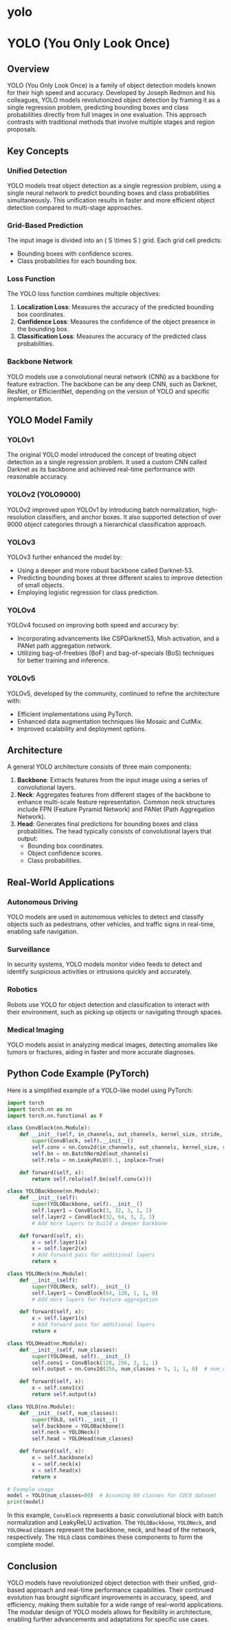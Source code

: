 # yolo

# YOLO (You Only Look Once)

## Overview

YOLO (You Only Look Once) is a family of object detection models known for their high speed and accuracy. Developed by Joseph Redmon and his colleagues, YOLO models revolutionized object detection by framing it as a single regression problem, predicting bounding boxes and class probabilities directly from full images in one evaluation. This approach contrasts with traditional methods that involve multiple stages and region proposals.

## Key Concepts

### Unified Detection

YOLO models treat object detection as a single regression problem, using a single neural network to predict bounding boxes and class probabilities simultaneously. This unification results in faster and more efficient object detection compared to multi-stage approaches.

### Grid-Based Prediction

The input image is divided into an \( S \times S \) grid. Each grid cell predicts:
- Bounding boxes with confidence scores.
- Class probabilities for each bounding box.

### Loss Function

The YOLO loss function combines multiple objectives:
1. **Localization Loss**: Measures the accuracy of the predicted bounding box coordinates.
2. **Confidence Loss**: Measures the confidence of the object presence in the bounding box.
3. **Classification Loss**: Measures the accuracy of the predicted class probabilities.

### Backbone Network

YOLO models use a convolutional neural network (CNN) as a backbone for feature extraction. The backbone can be any deep CNN, such as Darknet, ResNet, or EfficientNet, depending on the version of YOLO and specific implementation.

## YOLO Model Family

### YOLOv1

The original YOLO model introduced the concept of treating object detection as a single regression problem. It used a custom CNN called Darknet as its backbone and achieved real-time performance with reasonable accuracy.

### YOLOv2 (YOLO9000)

YOLOv2 improved upon YOLOv1 by introducing batch normalization, high-resolution classifiers, and anchor boxes. It also supported detection of over 9000 object categories through a hierarchical classification approach.

### YOLOv3

YOLOv3 further enhanced the model by:
- Using a deeper and more robust backbone called Darknet-53.
- Predicting bounding boxes at three different scales to improve detection of small objects.
- Employing logistic regression for class prediction.

### YOLOv4

YOLOv4 focused on improving both speed and accuracy by:
- Incorporating advancements like CSPDarknet53, Mish activation, and a PANet path aggregation network.
- Utilizing bag-of-freebies (BoF) and bag-of-specials (BoS) techniques for better training and inference.

### YOLOv5

YOLOv5, developed by the community, continued to refine the architecture with:
- Efficient implementations using PyTorch.
- Enhanced data augmentation techniques like Mosaic and CutMix.
- Improved scalability and deployment options.

## Architecture

A general YOLO architecture consists of three main components:

1. **Backbone**: Extracts features from the input image using a series of convolutional layers.
2. **Neck**: Aggregates features from different stages of the backbone to enhance multi-scale feature representation. Common neck structures include FPN (Feature Pyramid Network) and PANet (Path Aggregation Network).
3. **Head**: Generates final predictions for bounding boxes and class probabilities. The head typically consists of convolutional layers that output:
   - Bounding box coordinates.
   - Object confidence scores.
   - Class probabilities.

## Real-World Applications

### Autonomous Driving

YOLO models are used in autonomous vehicles to detect and classify objects such as pedestrians, other vehicles, and traffic signs in real-time, enabling safe navigation.

### Surveillance

In security systems, YOLO models monitor video feeds to detect and identify suspicious activities or intrusions quickly and accurately.

### Robotics

Robots use YOLO for object detection and classification to interact with their environment, such as picking up objects or navigating through spaces.

### Medical Imaging

YOLO models assist in analyzing medical images, detecting anomalies like tumors or fractures, aiding in faster and more accurate diagnoses.

## Python Code Example (PyTorch)

Here is a simplified example of a YOLO-like model using PyTorch:

```python
import torch
import torch.nn as nn
import torch.nn.functional as F

class ConvBlock(nn.Module):
    def __init__(self, in_channels, out_channels, kernel_size, stride, padding):
        super(ConvBlock, self).__init__()
        self.conv = nn.Conv2d(in_channels, out_channels, kernel_size, stride, padding, bias=False)
        self.bn = nn.BatchNorm2d(out_channels)
        self.relu = nn.LeakyReLU(0.1, inplace=True)

    def forward(self, x):
        return self.relu(self.bn(self.conv(x)))

class YOLOBackbone(nn.Module):
    def __init__(self):
        super(YOLOBackbone, self).__init__()
        self.layer1 = ConvBlock(3, 32, 3, 1, 1)
        self.layer2 = ConvBlock(32, 64, 3, 2, 1)
        # Add more layers to build a deeper backbone

    def forward(self, x):
        x = self.layer1(x)
        x = self.layer2(x)
        # Add forward pass for additional layers
        return x

class YOLONeck(nn.Module):
    def __init__(self):
        super(YOLONeck, self).__init__()
        self.layer1 = ConvBlock(64, 128, 1, 1, 0)
        # Add more layers for feature aggregation

    def forward(self, x):
        x = self.layer1(x)
        # Add forward pass for additional layers
        return x

class YOLOHead(nn.Module):
    def __init__(self, num_classes):
        super(YOLOHead, self).__init__()
        self.conv1 = ConvBlock(128, 256, 3, 1, 1)
        self.output = nn.Conv2d(256, num_classes + 5, 1, 1, 0)  # num_classes + 4 bbox coords + 1 object score

    def forward(self, x):
        x = self.conv1(x)
        return self.output(x)

class YOLO(nn.Module):
    def __init__(self, num_classes):
        super(YOLO, self).__init__()
        self.backbone = YOLOBackbone()
        self.neck = YOLONeck()
        self.head = YOLOHead(num_classes)

    def forward(self, x):
        x = self.backbone(x)
        x = self.neck(x)
        x = self.head(x)
        return x

# Example usage
model = YOLO(num_classes=80)  # Assuming 80 classes for COCO dataset
print(model)
```

In this example, `ConvBlock` represents a basic convolutional block with batch normalization and LeakyReLU activation. The `YOLOBackbone`, `YOLONeck`, and `YOLOHead` classes represent the backbone, neck, and head of the network, respectively. The `YOLO` class combines these components to form the complete model.

## Conclusion

YOLO models have revolutionized object detection with their unified, grid-based approach and real-time performance capabilities. Their continued evolution has brought significant improvements in accuracy, speed, and efficiency, making them suitable for a wide range of real-world applications. The modular design of YOLO models allows for flexibility in architecture, enabling further advancements and adaptations for specific use cases.